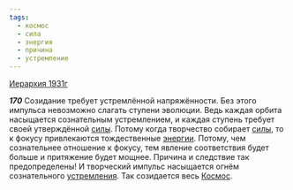 ```yaml
---
tags:
  - космос
  - сила
  - энергия
  - причина
  - устремление
---
```


[Иерархия 1931г](/agni/1931)

___170___
Созидание требует устремлённой напряжённости. Без этого импульса невозможно слагать ступени эволюции. Ведь каждая орбита насыщается сознательным устремлением, и каждая ступень требует своей утверждённой [силы](/tag/#сила). Потому когда творчество собирает [силы](/tag/#сила), то к фокусу привлекаются тождественные [энергии](/tag/#энергия). Потому, чем сознательнее отношение к фокусу, тем явление соответствия будет больше и притяжение будет мощнее. Причина и следствие так предопределены! И творческий импульс насыщается огнём сознательного [устремления](/tag/#устремление). Так созидается весь [Космос](/tag/#космос).   

